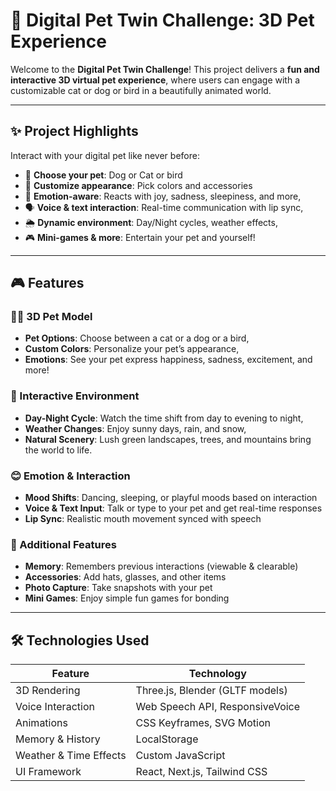 # 🐾 Digital Pet Twin Challenge: 3D Pet Experience

Welcome to the **Digital Pet Twin Challenge**! This project delivers a **fun and interactive 3D virtual pet experience**, where users can engage with a customizable cat or dog or bird in a beautifully animated world.

---

## ✨ Project Highlights

Interact with your digital pet like never before:
- 🐶 **Choose your pet**: Dog or Cat or bird
- 🎨 **Customize appearance**: Pick colors and accessories
- 🧠 **Emotion-aware**: Reacts with joy, sadness, sleepiness, and more,
- 🗣️ **Voice & text interaction**: Real-time communication with lip sync,
- 🌦️ **Dynamic environment**: Day/Night cycles, weather effects,
- 🎮 **Mini-games & more**: Entertain your pet and yourself!

---

## 🎮 Features

### 🐕‍🦺 3D Pet Model
- **Pet Options**: Choose between a cat or a dog or a bird,
- **Custom Colors**: Personalize your pet’s appearance,
- **Emotions**: See your pet express happiness, sadness, excitement, and more!

### 🌄 Interactive Environment
- **Day-Night Cycle**: Watch the time shift from day to evening to night,
- **Weather Changes**: Enjoy sunny days, rain, and snow,
- **Natural Scenery**: Lush green landscapes, trees, and mountains bring the world to life.

### 😊 Emotion & Interaction
- **Mood Shifts**: Dancing, sleeping, or playful moods based on interaction
- **Voice & Text Input**: Talk or type to your pet and get real-time responses
- **Lip Sync**: Realistic mouth movement synced with speech

### 🎁 Additional Features
- **Memory**: Remembers previous interactions (viewable & clearable)
- **Accessories**: Add hats, glasses, and other items
- **Photo Capture**: Take snapshots with your pet
- **Mini Games**: Enjoy simple fun games for bonding

---

## 🛠️ Technologies Used

| Feature                | Technology |
|------------------------|------------|
| 3D Rendering           | Three.js, Blender (GLTF models) |
| Voice Interaction      | Web Speech API, ResponsiveVoice |
| Animations             | CSS Keyframes, SVG Motion |
| Memory & History       | LocalStorage |
| Weather & Time Effects | Custom JavaScript |
| UI Framework           | React, Next.js, Tailwind CSS |

